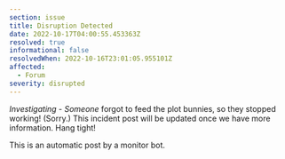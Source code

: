 ```yaml
---
section: issue
title: Disruption Detected
date: 2022-10-17T04:00:55.453363Z
resolved: true
informational: false
resolvedWhen: 2022-10-16T23:01:05.955101Z
affected:
  - Forum
severity: disrupted
---
```

*Investigating* - _Someone_ forgot to feed the plot bunnies, so they stopped working! (Sorry.) This incident post will be updated once we have more information. Hang tight!

This is an automatic post by a monitor bot.
        
